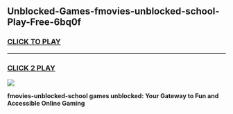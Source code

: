 
## Unblocked-Games-fmovies-unblocked-school-Play-Free-6bq0f
<h3>
<a href="https://premium76.site?title=fmovies-unblocked-school&ref=23A">CLICK TO PLAY</a></h3>
<hr>

<h3>
<a href="https://premium76.site?title=fmovies-unblocked-school&ref=23A">CLICK 2 PLAY</a>
  
</h3>

<a href="https://premium76.site?title=fmovies-unblocked-school&ref=23A"><img src="https://clearcache.store/games.png"></a>


**fmovies-unblocked-school games unblocked: Your Gateway to Fun and Accessible Online Gaming**
